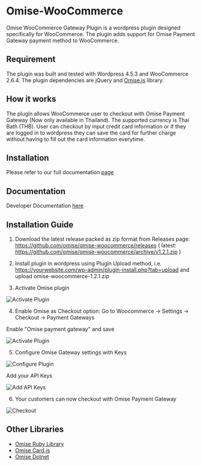 # Omise-WooCommerce

Omise WooCommerce Gateway Plugin is a wordpress plugin designed specifically for WooCommerce. The plugin adds support for Omise Payment Gateway payment method to WooCommerce. 

## Requirement

The plugin was built and tested with Wordpress 4.5.3 and WooCommerce 2.6.4.
The plugin dependencies are jQuery and [Omise.js](https://cdn.omise.co/omise.js) library.

## How it works

The plugin allows WooCommerce user to checkout with Omise Payment Gateway (Now only available in Thailand). The supported currency is Thai Bath (THB). User can checkout by input credit card information or if they are logged in to wordpress they can save the card for further charge without having to fill out the card information everytime.

## Installation

Please refer to our full documentation [page](https://www.omise.co/woocommerce-plugin)

## Documentation

Developer Documentation [here](https://www.omise.co/docs/)


## Installation Guide

1. Download the latest release packed as zip format from Releases page: https://github.com/omise/omise-woocommerce/releases
( latest: https://github.com/omise/omise-woocommerce/archive/v1.2.1.zip )

2. Install plugin in wordpress using Plugin Upload method, i.e. https://yourwebsite.com/wp-admin/plugin-install.php?tab=upload 
and upload omise-woocommerce-1.2.1.zip

3. Activate Omise plugin

![Activate Plugin](https://cdn.omise.co/assets/woocommerce/activate-plugin.png)

4. Enable Omise as Checkout option: Go to Woocommerce -> Settings -> Checkout -> Payment Gateways

Enable "Omise payment gateway" and save

![Activate Plugin](https://cdn.omise.co/assets/woocommerce/omise-settings-00.png)

5. Configure Omise Gateway settings with Keys

![Configure Plugin](https://cdn.omise.co/assets/woocommerce/omise-settings-01.png)

Add your API Keys

![Add API Keys](https://cdn.omise.co/assets/woocommerce/omise-settings-02.png)

6. Your customers can now checkout with Omise Payment Gateway

![Checkout](https://cdn.omise.co/assets/woocommerce/checkout.png)



## Other Libraries

* [Omise Ruby Library](https://github.com/omise/omise-ruby)
* [Omise Card.js](https://github.com/omise/card.js)
* [Omise Dotnet](https://github.com/omise/omise-dotnet)
